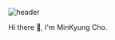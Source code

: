 ![header](https://capsule-render.vercel.app/api?type=waving&color=auto&height=200&section=header)

Hi there 👋, I'm MinKyung Cho.


